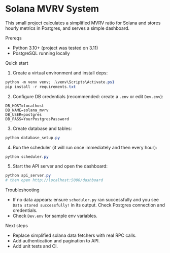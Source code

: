 # Solana MVRV System

This small project calculates a simplified MVRV ratio for Solana and stores hourly metrics in Postgres, and serves a simple dashboard.

Prereqs
- Python 3.10+ (project was tested on 3.11)
- PostgreSQL running locally

Quick start
1. Create a virtual environment and install deps:

```powershell
python -m venv venv; .\venv\Scripts\Activate.ps1
pip install -r requirements.txt
```

2. Configure DB credentials (recommended: create a `.env` or edit `Dev.env`):

```
DB_HOST=localhost
DB_NAME=solana_mvrv
DB_USER=postgres
DB_PASS=YourPostgresPassword
```

3. Create database and tables:

```powershell
python database_setup.py
```

4. Run the scheduler (it will run once immediately and then every hour):

```powershell
python scheduler.py
```

5. Start the API server and open the dashboard:

```powershell
python api_server.py
# then open http://localhost:5000/dashboard
```

Troubleshooting
- If no data appears: ensure `scheduler.py` ran successfully and you see `Data stored successfully!` in its output. Check Postgres connection and credentials.
- Check `Dev.env` for sample env variables.

Next steps
- Replace simplified solana data fetchers with real RPC calls.
- Add authentication and pagination to API.
- Add unit tests and CI.
